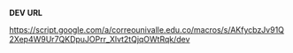 **DEV URL**

https://script.google.com/a/correounivalle.edu.co/macros/s/AKfycbzJv91Q2Xep4W9Ur7QKDpuJOPrr_Xlvt2tQjqOWtRqk/dev
